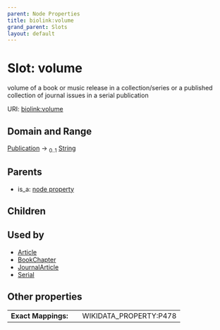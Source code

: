 ```yaml
---
parent: Node Properties
title: biolink:volume
grand_parent: Slots
layout: default
---
```


# Slot: volume


volume of a book or music release in a collection/series or a published collection of journal issues in a serial publication

URI: [biolink:volume](https://w3id.org/biolink/volume)

## Domain and Range

[Publication](Publication.md) ->  <sub>0..1</sub> [String](types/String.md)

## Parents

 *  is_a: [node property](node_property.md)

## Children


## Used by

 * [Article](Article.md)
 * [BookChapter](BookChapter.md)
 * [JournalArticle](JournalArticle.md)
 * [Serial](Serial.md)

## Other properties

|  |  |  |
| --- | --- | --- |
| **Exact Mappings:** | | WIKIDATA_PROPERTY:P478 |

